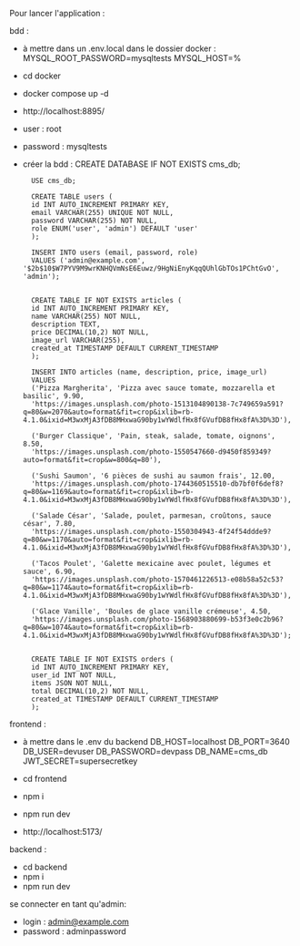 Pour lancer l'application :

bdd :
- à mettre dans un .env.local dans le dossier docker :
        MYSQL_ROOT_PASSWORD=mysqltests
        MYSQL_HOST=%
- cd docker
- docker compose up -d
- http://localhost:8895/
- user : root
- password : mysqltests
- créer la bdd : 
        CREATE DATABASE IF NOT EXISTS cms_db;

        USE cms_db;

        CREATE TABLE users (
        id INT AUTO_INCREMENT PRIMARY KEY,
        email VARCHAR(255) UNIQUE NOT NULL,
        password VARCHAR(255) NOT NULL,
        role ENUM('user', 'admin') DEFAULT 'user'
        );

        INSERT INTO users (email, password, role)
        VALUES ('admin@example.com', '$2b$10$W7PYV9M9wrKNHQVmNsE6Euwz/9HgNiEnyKqqQUhlGbTOs1PChtGvO', 'admin');


        CREATE TABLE IF NOT EXISTS articles (
        id INT AUTO_INCREMENT PRIMARY KEY,
        name VARCHAR(255) NOT NULL,
        description TEXT,
        price DECIMAL(10,2) NOT NULL,
        image_url VARCHAR(255),
        created_at TIMESTAMP DEFAULT CURRENT_TIMESTAMP
        );

        INSERT INTO articles (name, description, price, image_url)
        VALUES 
        ('Pizza Margherita', 'Pizza avec sauce tomate, mozzarella et basilic', 9.90,
        'https://images.unsplash.com/photo-1513104890138-7c749659a591?q=80&w=2070&auto=format&fit=crop&ixlib=rb-4.1.0&ixid=M3wxMjA3fDB8MHxwaG90by1wYWdlfHx8fGVufDB8fHx8fA%3D%3D'),

        ('Burger Classique', 'Pain, steak, salade, tomate, oignons', 8.50,
        'https://images.unsplash.com/photo-1550547660-d9450f859349?auto=format&fit=crop&w=800&q=80'),

        ('Sushi Saumon', '6 pièces de sushi au saumon frais', 12.00,
        'https://images.unsplash.com/photo-1744360515510-db7bf0f6def8?q=80&w=1169&auto=format&fit=crop&ixlib=rb-4.1.0&ixid=M3wxMjA3fDB8MHxwaG90by1wYWdlfHx8fGVufDB8fHx8fA%3D%3D'),

        ('Salade César', 'Salade, poulet, parmesan, croûtons, sauce césar', 7.80,
        'https://images.unsplash.com/photo-1550304943-4f24f54ddde9?q=80&w=1170&auto=format&fit=crop&ixlib=rb-4.1.0&ixid=M3wxMjA3fDB8MHxwaG90by1wYWdlfHx8fGVufDB8fHx8fA%3D%3D'),

        ('Tacos Poulet', 'Galette mexicaine avec poulet, légumes et sauce', 6.90,
        'https://images.unsplash.com/photo-1570461226513-e08b58a52c53?q=80&w=1174&auto=format&fit=crop&ixlib=rb-4.1.0&ixid=M3wxMjA3fDB8MHxwaG90by1wYWdlfHx8fGVufDB8fHx8fA%3D%3D'),

        ('Glace Vanille', 'Boules de glace vanille crémeuse', 4.50,
        'https://images.unsplash.com/photo-1568903880699-b53f3e0c2b96?q=80&w=1074&auto=format&fit=crop&ixlib=rb-4.1.0&ixid=M3wxMjA3fDB8MHxwaG90by1wYWdlfHx8fGVufDB8fHx8fA%3D%3D');


        CREATE TABLE IF NOT EXISTS orders (
        id INT AUTO_INCREMENT PRIMARY KEY,
        user_id INT NOT NULL,
        items JSON NOT NULL,
        total DECIMAL(10,2) NOT NULL,
        created_at TIMESTAMP DEFAULT CURRENT_TIMESTAMP
        );





frontend : 
- à mettre dans le .env du backend
        DB_HOST=localhost
        DB_PORT=3640
        DB_USER=devuser
        DB_PASSWORD=devpass
        DB_NAME=cms_db
        JWT_SECRET=supersecretkey

- cd frontend
- npm i
- npm run dev
- http://localhost:5173/

backend : 
- cd backend 
- npm i
- npm run dev


se connecter en tant qu'admin: 
- login : admin@example.com
- password : adminpassword
